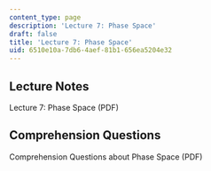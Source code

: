 ```yaml
---
content_type: page
description: 'Lecture 7: Phase Space'
draft: false
title: 'Lecture 7: Phase Space'
uid: 6510e10a-7db6-4aef-81b1-656ea5204e32
---
```

## Lecture Notes

Lecture 7: Phase Space (PDF)

## Comprehension Questions

Comprehension Questions about Phase Space (PDF)